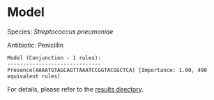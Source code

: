 
# Model

Species: *Streptococcus pneumoniae*

Antibiotic: Penicillin

```
Model (Conjunction - 1 rules):
------------------------------
Presence(AAAATGTAGCAGTTAAATCCGGTACGGCTCA) [Importance: 1.00, 490 equivalent rules]

```

For details, please refer to the [results directory](../../../../../results/scm_b/streptococcus%20pneumoniae/penicillin/repeat_8/).

